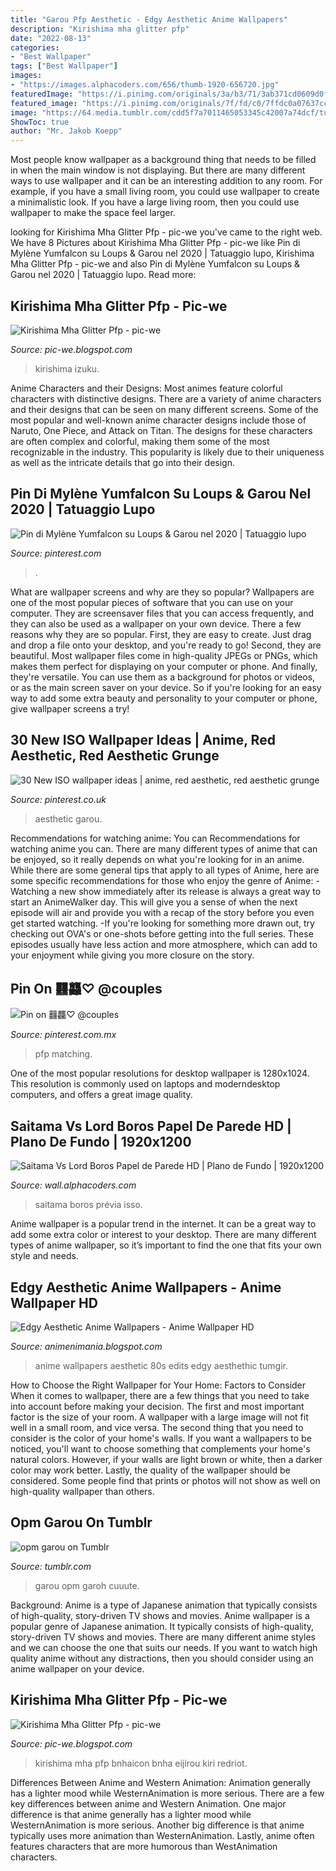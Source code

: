 ```yaml
---
title: "Garou Pfp Aesthetic - Edgy Aesthetic Anime Wallpapers"
description: "Kirishima mha glitter pfp"
date: "2022-08-13"
categories:
- "Best Wallpaper"
tags: ["Best Wallpaper"]
images:
- "https://images.alphacoders.com/656/thumb-1920-656720.jpg"
featuredImage: "https://i.pinimg.com/originals/3a/b3/71/3ab371cd0609d0f3964f09966f4e7581.gif"
featured_image: "https://i.pinimg.com/originals/7f/fd/c0/7ffdc0a07637cce3deef1d4aceb2e827.jpg"
image: "https://64.media.tumblr.com/cdd5f7a7011465053345c42007a74dcf/tumblr_pto0odMu1B1uots4g_540.jpg"
ShowToc: true
author: "Mr. Jakob Koepp"
---
```



Most people know wallpaper as a background thing that needs to be filled in when the main window is not displaying. But there are many different ways to use wallpaper and it can be an interesting addition to any room. For example, if you have a small living room, you could use wallpaper to create a minimalistic look. If you have a large living room, then you could use wallpaper to make the space feel larger.

	

		
looking for Kirishima Mha Glitter Pfp - pic-we you've came to the right web. We have 8 Pictures about Kirishima Mha Glitter Pfp - pic-we like Pin di Mylène Yumfalcon su Loups &amp; Garou nel 2020 | Tatuaggio lupo, Kirishima Mha Glitter Pfp - pic-we and also Pin di Mylène Yumfalcon su Loups &amp; Garou nel 2020 | Tatuaggio lupo. Read more:
		
    
## Kirishima Mha Glitter Pfp - Pic-we

<img loading=lazy src="https://i.pinimg.com/originals/b1/ee/37/b1ee37a0f4667de08b00561dd2b992d0.jpg" onerror="this.onerror=null;this.src='https://tse1.mm.bing.net/th?id=OIP.ZwNjcqDg5R68RDffU44z7AHaHa&amp;pid=15.1';" alt="Kirishima Mha Glitter Pfp - pic-we">

_Source: pic-we.blogspot.com_

>kirishima izuku. 

	

Anime Characters and their Designs: Most animes feature colorful characters with distinctive designs.
There are a variety of anime characters and their designs that can be seen on many different screens. Some of the most popular and well-known anime character designs include those of Naruto, One Piece, and Attack on Titan. The designs for these characters are often complex and colorful, making them some of the most recognizable in the industry. This popularity is likely due to their uniqueness as well as the intricate details that go into their design.

    
## Pin Di Mylène Yumfalcon Su Loups &amp; Garou Nel 2020 | Tatuaggio Lupo

<img loading=lazy src="https://i.pinimg.com/originals/7f/fd/c0/7ffdc0a07637cce3deef1d4aceb2e827.jpg" onerror="this.onerror=null;this.src='https://tse3.mm.bing.net/th?id=OIP.N8SgPQJnhPcdj-iKtmR2DAAAAA&amp;pid=15.1';" alt="Pin di Mylène Yumfalcon su Loups &amp; Garou nel 2020 | Tatuaggio lupo">

_Source: pinterest.com_

>. 

	

What are wallpaper screens and why are they so popular?
Wallpapers are one of the most popular pieces of software that you can use on your computer. They are screensaver files that you can access frequently, and they can also be used as a wallpaper on your own device. There a few reasons why they are so popular. First, they are easy to create. Just drag and drop a file onto your desktop, and you're ready to go! Second, they are beautiful. Most wallpaper files come in high-quality JPEGs or PNGs, which makes them perfect for displaying on your computer or phone. And finally, they're versatile. You can use them as a background for photos or videos, or as the main screen saver on your device. So if you're looking for an easy way to add some extra beauty and personality to your computer or phone, give wallpaper screens a try!

    
## 30 New ISO Wallpaper Ideas | Anime, Red Aesthetic, Red Aesthetic Grunge

<img loading=lazy src="https://i.pinimg.com/236x/51/be/ae/51beae032014ecbf7e6caf994885a221.jpg" onerror="this.onerror=null;this.src='https://tse2.mm.bing.net/th?id=OIP.Z9HweKNrRkX1OQf9OPczVAAAAA&amp;pid=15.1';" alt="30 New ISO wallpaper ideas | anime, red aesthetic, red aesthetic grunge">

_Source: pinterest.co.uk_

>aesthetic garou. 

	

Recommendations for watching anime: You can
Recommendations for watching anime you can. There are many different types of anime that can be enjoyed, so it really depends on what you're looking for in an anime. While there are some general tips that apply to all types of Anime, here are some specific recommendations for those who enjoy the genre of Anime: 
-Watching a new show immediately after its release is always a great way to start an AnimeWalker day. This will give you a sense of when the next episode will air and provide you with a recap of the story before you even get started watching. 
-If you're looking for something more drawn out, try checking out OVA's or one-shots before getting into the full series. These episodes usually have less action and more atmosphere, which can add to your enjoyment while giving you more closure on the story.

    
## Pin On 䨻龘♡ @couples

<img loading=lazy src="https://i.pinimg.com/originals/3a/b3/71/3ab371cd0609d0f3964f09966f4e7581.gif" onerror="this.onerror=null;this.src='https://tse3.mm.bing.net/th?id=OIP.B2hAeCFyGzoOcNNOMl946AAAAA&amp;pid=15.1';" alt="Pin on 䨻龘♡ @couples">

_Source: pinterest.com.mx_

>pfp matching. 

	

One of the most popular resolutions for desktop wallpaper is 1280x1024. This resolution is commonly used on laptops and moderndesktop computers, and offers a great image quality.

    
## Saitama Vs Lord Boros Papel De Parede HD | Plano De Fundo | 1920x1200

<img loading=lazy src="https://images.alphacoders.com/656/thumb-1920-656720.jpg" onerror="this.onerror=null;this.src='https://tse1.mm.bing.net/th?id=OIP.oMwdpZDwtRnh9SHJJt_sNQHaEo&amp;pid=15.1';" alt="Saitama Vs Lord Boros Papel de Parede HD | Plano de Fundo | 1920x1200">

_Source: wall.alphacoders.com_

>saitama boros prévia isso. 

	

Anime wallpaper is a popular trend in the internet. It can be a great way to add some extra color or interest to your desktop. There are many different types of anime wallpaper, so it’s important to find the one that fits your own style and needs.

    
## Edgy Aesthetic Anime Wallpapers - Anime Wallpaper HD

<img loading=lazy src="https://64.media.tumblr.com/83467978209a218a1e53456d65e7d901/976dd86142774523-0f/s640x960/ea819a825b65c342e905e2baa374d34dfe34d1e9.jpg" onerror="this.onerror=null;this.src='https://tse4.mm.bing.net/th?id=OIP.yniiwxQ4lI_c1oCQ5PSMcgHaOe&amp;pid=15.1';" alt="Edgy Aesthetic Anime Wallpapers - Anime Wallpaper HD">

_Source: animenimania.blogspot.com_

>anime wallpapers aesthetic 80s edits edgy aesthethic tumgir. 

	

How to Choose the Right Wallpaper for Your Home: Factors to Consider
When it comes to wallpaper, there are a few things that you need to take into account before making your decision. The first and most important factor is the size of your room. A wallpaper with a large image will not fit well in a small room, and vice versa. 
The second thing that you need to consider is the color of your home's walls. If you want a wallpapers to be noticed, you'll want to choose something that complements your home's natural colors. However, if your walls are light brown or white, then a darker color may work better. 
Lastly, the quality of the wallpaper should be considered. Some people find that prints or photos will not show as well on high-quality wallpaper than others.

    
## Opm Garou On Tumblr

<img loading=lazy src="https://64.media.tumblr.com/cdd5f7a7011465053345c42007a74dcf/tumblr_pto0odMu1B1uots4g_540.jpg" onerror="this.onerror=null;this.src='https://tse4.mm.bing.net/th?id=OIP.XsOdcyL2Mnw0M4B5QD40VAHaEK&amp;pid=15.1';" alt="opm garou on Tumblr">

_Source: tumblr.com_

>garou opm garoh cuuute. 

	

Background: Anime is a type of Japanese animation that typically consists of high-quality, story-driven TV shows and movies.
Anime wallpaper is a popular genre of Japanese animation. It typically consists of high-quality, story-driven TV shows and movies. There are many different anime styles and we can choose the one that suits our needs. If you want to watch high quality anime without any distractions, then you should consider using an anime wallpaper on your device.

    
## Kirishima Mha Glitter Pfp - Pic-we

<img loading=lazy src="https://static.tvtropes.org/pmwiki/pub/images/eijiro_kirishima_s4.png" onerror="this.onerror=null;this.src='https://tse3.mm.bing.net/th?id=OIP.gr5Y0aHygc25THJJVydAZQAAAA&amp;pid=15.1';" alt="Kirishima Mha Glitter Pfp - pic-we">

_Source: pic-we.blogspot.com_

>kirishima mha pfp bnhaicon bnha eijirou kiri redriot. 

	

Differences Between Anime and Western Animation: Animation generally has a lighter mood while WesternAnimation is more serious.
There are a few key differences between anime and Western Animation. One major difference is that anime generally has a lighter mood while WesternAnimation is more serious. Another big difference is that anime typically uses more animation than WesternAnimation. Lastly, anime often features characters that are more humorous than WestAnimation characters.

